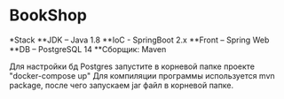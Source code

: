 # BookShop

*Stack
**JDK – Java 1.8
**IoC - SpringBoot 2.x
**Front – Spring Web
**DB – PostgreSQL 14
**Сборщик: Maven

Для настройки бд Postgres запустите в корневой папке проекте "docker-compose up"
Для компиляции программы используется mvn package, после чего запускаем jar файл в корневой папке.
